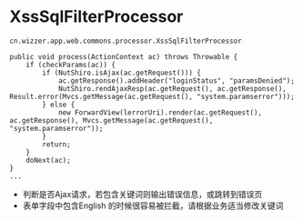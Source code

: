 # XssSqlFilterProcessor

`cn.wizzer.app.web.commons.processor.XssSqlFilterProcessor`

~~~
public void process(ActionContext ac) throws Throwable {
    if (checkParams(ac)) {
        if (NutShiro.isAjax(ac.getRequest())) {
            ac.getResponse().addHeader("loginStatus", "paramsDenied");
            NutShiro.rendAjaxResp(ac.getRequest(), ac.getResponse(), Result.error(Mvcs.getMessage(ac.getRequest(), "system.paramserror")));
        } else {
            new ForwardView(lerrorUri).render(ac.getRequest(), ac.getResponse(), Mvcs.getMessage(ac.getRequest(), "system.paramserror"));
        }
        return;
    }
    doNext(ac);
}
...
~~~

* 判断是否Ajax请求，若包含关键词则输出错误信息，或跳转到错误页
* 表单字段中包含English 的时候很容易被拦截，请根据业务适当修改关键词
